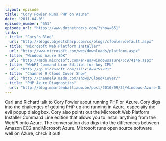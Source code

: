 ```yaml
---
layout: episode
title: "Cory Fowler Runs PHP on Azure"
date: "2011-04-05"
episode_number: "651"
episode_url: "https://www.dotnetrocks.com/?show=651"
links:
- title: "Cory's Blog"
  url: "http://blogs.objectsharp.com/cs/blogs/cfowler/default.aspx"
- title: "Microsoft Web Platform Installer"
  url: "http://www.microsoft.com/web/downloads/platform.aspx"
- title: "Windows Azure SDK"
  url: "http://msdn.microsoft.com/en-us/windowsazure/cc974146.aspx"
- title: "WebPI Command Line Edition for Any CPU"
  url: "http://go.microsoft.com/?linkid=9752821"
- title: "Channel 9 Cloud Cover Show"
  url: "http://channel9.msdn.com/shows/Cloud+Cover/"
- title: "PHP Azure Diagnostics"
  url: "http://blog.maartenballiauw.be/post/2010/09/23/Windows-Azure-Diagnostics-in-PHP.aspx"
---
```


Carl and Richard talk to Cory Fowler about running PHP on Azure. Cory digs into the challenges of getting PHP up and running in Azure, especially the evil popup dialog box. Cory also points out the Microsoft Web Platform Installer Command Line edition that allows you to install anything from the WebPI onto Azure. The conversation also digs into the differences between Amazon EC2 and Microsoft Azure. Microsoft runs open source software well on Azure, check it out!
